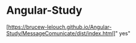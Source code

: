 # Angular-Study

[https://brucew-lelouch.github.io/Angular-Study/MessageComunicate/dist/index.html]" yes"
